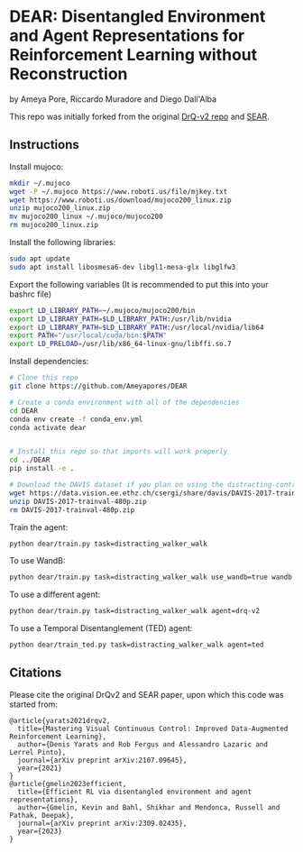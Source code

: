 # DEAR: Disentangled Environment and Agent Representations for Reinforcement Learning without Reconstruction

by Ameya Pore, Riccardo Muradore and Diego Dall'Alba

This repo was initially forked from the original [DrQ-v2 repo](https://github.com/facebookresearch/drqv2) and [SEAR](https://github.com/sear-rl/sear-rl).

## Instructions

Install mujoco:
```sh
mkdir ~/.mujoco
wget -P ~/.mujoco https://www.roboti.us/file/mjkey.txt
wget https://www.roboti.us/download/mujoco200_linux.zip
unzip mujoco200_linux.zip
mv mujoco200_linux ~/.mujoco/mujoco200
rm mujoco200_linux.zip
```

Install the following libraries:
```sh
sudo apt update
sudo apt install libosmesa6-dev libgl1-mesa-glx libglfw3
```

Export the following variables (It is recommended to put this into your bashrc file)
```sh
export LD_LIBRARY_PATH=~/.mujoco/mujoco200/bin
export LD_LIBRARY_PATH=$LD_LIBRARY_PATH:/usr/lib/nvidia 
export LD_LIBRARY_PATH=$LD_LIBRARY_PATH:/usr/local/nvidia/lib64
export PATH="/usr/local/cuda/bin:$PATH" 
export LD_PRELOAD=/usr/lib/x86_64-linux-gnu/libffi.so.7
```

Install dependencies:
```sh
# Clone this repo
git clone https://github.com/Ameyapores/DEAR

# Create a conda environment with all of the dependencies
cd DEAR
conda env create -f conda_env.yml
conda activate dear


# Install this repo so that imports will work properly
cd ../DEAR
pip install -e .

# Download the DAVIS dataset if you plan on using the distracting-control suite.
wget https://data.vision.ee.ethz.ch/csergi/share/davis/DAVIS-2017-trainval-480p.zip
unzip DAVIS-2017-trainval-480p.zip
rm DAVIS-2017-trainval-480p.zip
```

Train the agent:
```sh
python dear/train.py task=distracting_walker_walk
```
To use WandB:
```sh
python dear/train.py task=distracting_walker_walk use_wandb=true wandb.run_name='WandB-Run-Name’
```

To use a different agent:
```sh
python dear/train.py task=distracting_walker_walk agent=drq-v2
```
To use a Temporal Disentanglement (TED) agent:
```sh
python dear/train_ted.py task=distracting_walker_walk agent=ted
```
## Citations

Please cite the original DrQv2 and SEAR paper, upon which this code was started from:

```
@article{yarats2021drqv2,
  title={Mastering Visual Continuous Control: Improved Data-Augmented Reinforcement Learning},
  author={Denis Yarats and Rob Fergus and Alessandro Lazaric and Lerrel Pinto},
  journal={arXiv preprint arXiv:2107.09645},
  year={2021}
}
@article{gmelin2023efficient,
  title={Efficient RL via disentangled environment and agent representations},
  author={Gmelin, Kevin and Bahl, Shikhar and Mendonca, Russell and Pathak, Deepak},
  journal={arXiv preprint arXiv:2309.02435},
  year={2023}
}
```
